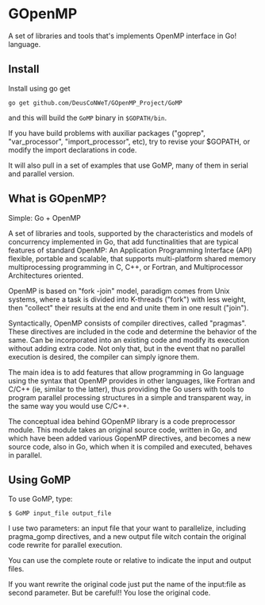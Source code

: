 GOpenMP
=======

A set of libraries and tools that's implements OpenMP interface in Go! language.

Install
-------

Install using go get

    go get github.com/DeusCoNWeT/GOpenMP_Project/GoMP

and this will build the `GoMP` binary in `$GOPATH/bin`.

If you have build problems with auxiliar packages ("goprep", "var_processor", "import_processor", etc), try to revise your $GOPATH, or modify the import declarations in code.

It will also pull in a set of examples that use GoMP, many of them in serial and parallel version.

What is GOpenMP?
----------------

Simple: Go + OpenMP
 
A set of libraries and tools, supported by the characteristics and models of concurrency implemented in Go, that add functinalities that are typical features of standard OpenMP: An Application Programming Interface (API) flexible, portable and scalable, that supports multi-platform shared memory multiprocessing programming in C, C++, or Fortran, and Multiprocessor Architectures oriented.

OpenMP is based on "fork -join" model, paradigm comes from Unix systems, where a task is divided into K-threads ("fork") with less weight, then "collect" their results at the end and unite them in one result ("join").

Syntactically, OpenMP consists of compiler directives, called "pragmas". These directives are included in the code and determine the behavior of the same. Can be incorporated into an existing code and modify its execution without adding extra code. Not only that, but in the event that no parallel execution is desired, the compiler can simply ignore them.

The main idea is to add features that allow programming in Go language using the syntax that OpenMP provides in other languages, like Fortran and C/C++ (ie, similar to the latter), thus providing the Go users with tools to program parallel processing structures in a simple and transparent way, in the same way you would use C/C++.

The conceptual idea behind GOpenMP library is a code preprocessor module. This module takes an original source code, written in Go, and which have been added various GopenMP directives, and becomes a new source code, also in Go, which when it is compiled and executed, behaves in parallel.

Using GoMP
----------

To use GoMP, type:

    $ GoMP input_file output_file
  
I use two parameters: an input file that your want to parallelize, including pragma_gomp directives, and a new output file witch contain the original code rewrite for parallel execution.

You can use the complete route or relative to indicate the input and output files.

If you want rewrite the original code just put the name of the input:file as second parameter. But be careful!! You lose the original code.
